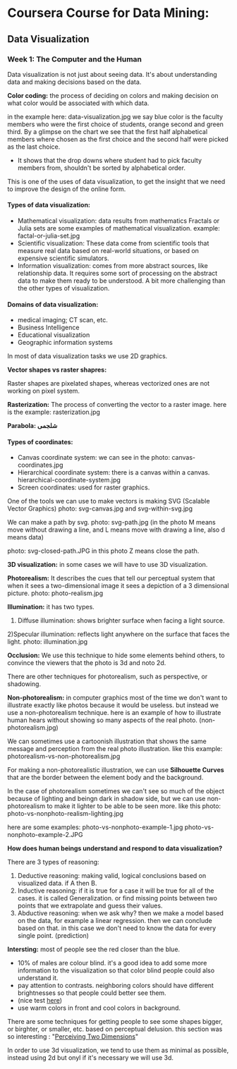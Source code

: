 # Coursera Course for Data Mining:


## Data Visualization


### Week 1: The Computer and the Human

Data visualization is not just about seeing data. It's about understanding data and making decisions based on the data.


__Color coding:__ the process of deciding on colors and making decision on what color would be associated with which data.

in the example here: data-visualization.jpg   we say blue color is the faculty members who were the first choice of students, orange second and green third. By a glimpse on the chart we see that the first half alphabetical members where chosen as the first choice and the second half were picked as the last choice.

- It shows that the drop downs where student had to pick faculty members from, shouldn't be sorted by alphabetical order.

This is one of the uses of data visualization, to get the insight that we need to improve the design of the online form.


#### Types of data visualization:

- Mathematical visualization: data results from mathematics
Fractals or Julia sets are some examples of mathematical visualization. example: factal-or-julia-set.jpg
- Scientific visualization: These data come from scientific tools that measure real data based on real-world situations, or based on expensive scientific simulators.
- Information visualization: comes from more abstract sources, like relationship data. It requires some sort of processing on the abstract data to make them ready to be understood. A bit more challenging than the other types of visualization.

#### Domains of data visualization:
- medical imaging; CT scan, etc.
- Business Intelligence
- Educational visualization
- Geographic information systems

In most of data visualization tasks we use 2D graphics.

__Vector shapes vs raster shapres:__

Raster shapes are pixelated shapes, whereas vectorized ones are not working on pixel system.

__Rasterization:__
The process of converting the vector to a raster image. here is the example: rasterization.jpg

__Parabola: شلجمی__

#### Types of coordinates:

- Canvas coordinate system: we can see in the photo: canvas-coordinates.jpg
- Hierarchical coordinate system: there is a canvas within a canvas.  hierarchical-coordinate-system.jpg
- Screen coordinates: used for raster graphics.


One of the tools we can use to make vectors is making SVG (Scalable Vector Graphics)
photo: svg-canvas.jpg and svg-within-svg.jpg

We can make a path by svg. photo: svg-path.jpg  (in the photo M means move without drawing a line, and L means move with drawing a line, also d means data)

photo: svg-closed-path.JPG  in this photo Z means close the path.

__3D visualization:__ in some cases we will have to use 3D visualization.

__Photorealism:__ It describes the cues that tell our perceptual system that when it sees a two-dimensional image it sees a depiction of a 3 dimensional picture.
photo: photo-realism.jpg

__Illumination:__ it has two types.

1) Diffuse illumination: shows brighter surface when facing a light source.

2)Specular illumination: reflects light anywhere on the surface that faces the light.
photo: illumination.jpg

__Occlusion:__ We use this technique to hide some elements behind others, to convince the viewers that the photo is 3d and noto 2d.

There are other techniques for photorealism, such as perspective, or shadowing.

__Non-photorealism:__ in computer graphics most of the time we don't want to illustrate exactly like photos because it would be useless. but instead we use a non-photorealism technique. here is an example of how to illustrate human hears without showing so many aspects of the real photo.    (non-photorealism.jpg)

We can sometimes use a cartoonish illustration that shows the same message and perception from the real photo illustration. like this example: photorealism-vs-non-photorealism.jpg

For making a non-photorealistic illustration, we can use __Silhouette Curves__ that are the border between the element body and the background.

In the case of photorealism sometimes we can't see so much of the object because of lighting and beingn dark in shadow side, but we can use non-photorealism to make it lighter to be able to be seen more. like this photo: photo-vs-nonphoto-realism-lighting.jpg

here are some examples:  photo-vs-nonphoto-example-1.jpg  photo-vs-nonphoto-example-2.JPG

__How does human beings understand and respond to data visualization?__

There are 3 types of reasoning:

1) Deductive reasoning: making valid, logical conclusions based on visualized data. if A then B.
2) Inductive reasoning: if it is true for a case it will be true for all of the cases. it is called Generalization. or find missing points between two points that we extrapolate and guess their values.
3) Abductive reasoning: when we ask why? then we make a model based on the data, for example a linear regression. then we can conclude based on that. in this case we don't need to know the data for every single point. (prediction)

__Intersting:__ most of people see the red closer than the blue.


- 10% of males are colour blind. it's a good idea to add some  more information to the visualization so that color blind people could also understand it.
- pay attention to contrasts. neighboring colors should have different brightnesses so that people could better see them.
- (nice test [here](http://www.rpdms.com/satillusion/))
- use warm colors in front and cool colors in background.

There are some techniques for getting people to see some shapes bigger, or birghter, or smaller, etc. based on perceptual delusion. this section was so interesting : "[Perceiving Two Dimensions](https://www.coursera.org/learn/datavisualization/lecture/BuZbn/1-3-5-perceiving-two-dimensions)"

In order to use 3d visualization, we tend to use them as minimal as possible, instead using 2d but onyl if it's necessary we will use 3d.
